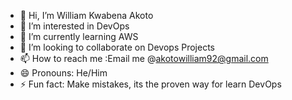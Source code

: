 - 👋 Hi, I’m William Kwabena Akoto
- 👀 I’m interested in DevOps
- 🌱 I’m currently learning AWS
- 💞️ I’m looking to collaborate on Devops Projects
- 📫 How to reach me :Email me @akotowilliam92@gmail.com
- 😄 Pronouns: He/Him
- ⚡ Fun fact: Make mistakes, its the proven way for learn DevOps

<!---
kobbyprincee/kobbyprincee is a ✨ special ✨ repository because its `README.md` (this file) appears on your GitHub profile.
You can click the Preview link to take a look at your changes.
--->
